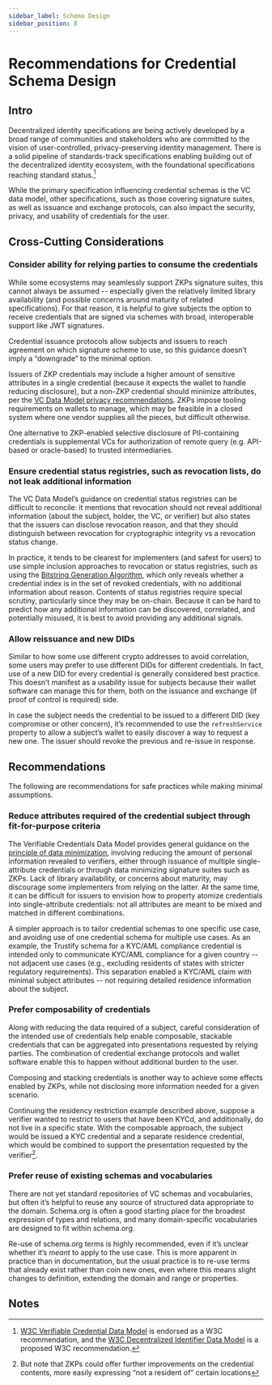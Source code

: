 ```yaml
---
sidebar_label: Schema Design
sidebar_position: 8
---
```


# Recommendations for Credential Schema Design

## Intro

Decentralized identity specifications are being actively developed by a broad range of communities and stakeholders who are committed to the vision of user-controlled, privacy-preserving identity management. There is a solid pipeline of standards-track specifications enabling building out of the decentralized identity ecosystem, with the foundational specifications reaching standard status.[^1]

While the primary specification influencing credential schemas is the VC data model, other specifications, such as those covering signature suites, as well as issuance and exchange protocols, can also impact the security, privacy, and usability of credentials for the user.

## Cross-Cutting Considerations

### Consider ability for relying parties to consume the credentials

While some ecosystems may seamlessly support ZKPs signature suites, this cannot always be assumed -- especially given the relatively limited library availability (and possible concerns around maturity of related specifications). For that reason, it is helpful to give subjects the option to receive credentials that are signed via schemes with broad, interoperable support like JWT signatures.

Credential issuance protocols allow subjects and issuers to reach agreement on which signature scheme to use, so this guidance doesn’t imply a “downgrade” to the minimal option.

Issuers of ZKP credentials may include a higher amount of sensitive attributes in a single credential (because it expects the wallet to handle reducing disclosure), but a non-ZKP credential should minimize attributes, per the [VC Data Model privacy recommendations](https://www.w3.org/TR/did-core/#privacy-considerations). ZKPs impose tooling requirements on wallets to manage, which may be feasible in a closed system where one vendor supplies all the pieces, but difficult otherwise.

One alternative to ZKP-enabled selective disclosure of PII-containing credentials is supplemental VCs for authorization of remote query (e.g. API-based or oracle-based) to trusted intermediaries.

### Ensure credential status registries, such as revocation lists, do not leak additional information

The VC Data Model’s guidance on credential status registries can be difficult to reconcile: it mentions that revocation should not reveal additional information (about the subject, holder, the VC, or verifier) but also states that the issuers can disclose revocation reason, and that they should distinguish between revocation for cryptographic integrity vs a revocation status change.

In practice, it tends to be clearest for implementers (and safest for users) to use simple inclusion approaches to revocation or status registries, such as using the [Bitstring Generation Algorithm](https://w3c-ccg.github.io/vc-status-list-2021/#bitstring-generation-algorithm), which only reveals whether a credential index is in the set of revoked credentials, with no additional information about reason. Contents of status registries require special scrutiny, particularly since they may be on-chain. Because it can be hard to predict how any additional information can be discovered, correlated, and potentially misused, it is best to avoid providing any additional signals.

### Allow reissuance and new DIDs

Similar to how some use different crypto addresses to avoid correlation, some users may prefer to use different DIDs for different credentials. In fact, use of a new DID for every credential is generally considered best practice. This doesn’t manifest as a usability issue for subjects because their wallet software can manage this for them, both on the issuance and exchange (if proof of control is required) side.

In case the subject needs the credential to be issued to a different DID (key compromise or other concern), it’s recommended to use the `refreshService` property to allow a subject’s wallet to easily discover a way to request a new one. The issuer should revoke the previous and re-issue in response.

## Recommendations

The following are recommendations for safe practices while making minimal assumptions.

### Reduce attributes required of the credential subject through fit-for-purpose criteria

The Verifiable Credentials Data Model provides general guidance on the [principle of data minimization](https://www.w3.org/TR/vc-data-model/#the-principle-of-data-minimization), involving reducing the amount of personal information revealed to verifiers, either through issuance of multiple single-attribute credentials or through data minimizing signature suites such as ZKPs. Lack of library availability, or concerns about maturity, may discourage some implementers from relying on the latter. At the same time, it can be difficult for issuers to envision how to property atomize credentials into single-attribute credentials: not all attributes are meant to be mixed and matched in different combinations.

A simpler approach is to tailor credential schemas to one specific use case, and avoiding use of one credential schema for multiple use cases. As an example, the Trustify schema for a KYC/AML compliance credential is intended only to communicate KYC/AML compliance for a given country -- not adjacent use cases (e.g., excluding residents of states with stricter regulatory requirements). This separation enabled a KYC/AML claim with minimal subject attributes -- not requiring detailed residence information about the subject.

### Prefer composability of credentials

Along with reducing the data required of a subject, careful consideration of the intended use of credentials help enable composable, stackable credentials that can be aggregated into presentations requested by relying parties. The combination of credential exchange protocols and wallet software enable this to happen without additional burden to the user.

Composing and stacking credentials is another way to achieve some effects enabled by ZKPs, while not disclosing more information needed for a given scenario.

Continuing the residency restriction example described above, suppose a verifier wanted to restrict to users that have been KYCd, and additionally, do not live in a specific state. With the composable approach, the subject would be issued a KYC credential and a separate residence credential, which would be combined to support the presentation requested by the verifier[^2].

### Prefer reuse of existing schemas and vocabularies

There are not yet standard repositories of VC schemas and vocabularies, but often it’s helpful to reuse any source of structured data appropriate to the domain. Schema.org is often a good starting place for the broadest expression of types and relations, and many domain-specific vocabularies are designed to fit within schema.org.

Re-use of schema.org terms is highly recommended, even if it’s unclear whether it’s _meant_ to apply to the use case. This is more apparent in practice than in documentation, but the usual practice is to re-use terms that already exist rather than coin new ones, even where this means slight changes to definition, extending the domain and range or properties.

<!-- Footnotes themselves at the bottom. -->

## Notes

[^1]: [W3C Verifiable Credential Data Model](https://www.w3.org/TR/vc-data-model/) is endorsed as a W3C recommendation, and the [W3C Decentralized Identifier Data Model](https://www.w3.org/TR/did-core/) is a proposed W3C recommendation.
[^2]: But note that ZKPs could offer further improvements on the credential contents, more easily expressing “not a resident of” certain locations
